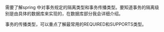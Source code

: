 
需要了解spring 中对事务规定的隔离类型和事务传播类型。要知道事务的隔离级别是由具体的数据库来实现的，在数据库部分我会详细介绍。

事务的传播类型，可以重点了解最常用的REQUIRED和SUPPORTS类型。

